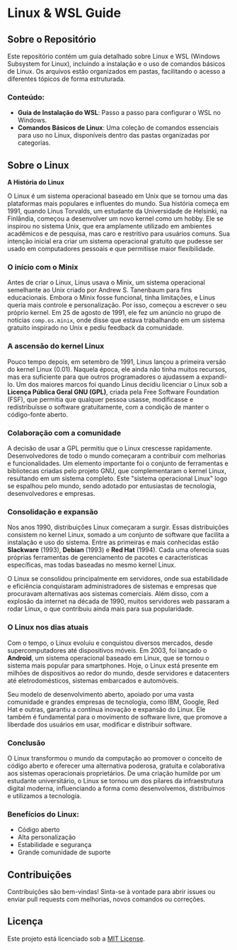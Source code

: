 # Linux & WSL Guide

## Sobre o Repositório

Este repositório contém um guia detalhado sobre Linux e WSL (Windows Subsystem for Linux), incluindo a instalação e o uso de comandos básicos de Linux. Os arquivos estão organizados em pastas, facilitando o acesso a diferentes tópicos de forma estruturada.

### Conteúdo:
- **Guia de Instalação do WSL**: Passo a passo para configurar o WSL no Windows.
- **Comandos Básicos de Linux**: Uma coleção de comandos essenciais para uso no Linux, disponíveis dentro das pastas organizadas por categorias.

## Sobre o Linux
**A História do Linux**

O Linux é um sistema operacional baseado em Unix que se tornou uma das plataformas mais populares e influentes do mundo. Sua história começa em 1991, quando Linus Torvalds, um estudante da Universidade de Helsinki, na Finlândia, começou a desenvolver um novo kernel como um hobby. Ele se inspirou no sistema Unix, que era amplamente utilizado em ambientes acadêmicos e de pesquisa, mas caro e restritivo para usuários comuns. Sua intenção inicial era criar um sistema operacional gratuito que pudesse ser usado em computadores pessoais e que permitisse maior flexibilidade.

### O início com o Minix

Antes de criar o Linux, Linus usava o Minix, um sistema operacional semelhante ao Unix criado por Andrew S. Tanenbaum para fins educacionais. Embora o Minix fosse funcional, tinha limitações, e Linus queria mais controle e personalização. Por isso, começou a escrever o seu próprio kernel. Em 25 de agosto de 1991, ele fez um anúncio no grupo de notícias `comp.os.minix`, onde disse que estava trabalhando em um sistema gratuito inspirado no Unix e pediu feedback da comunidade.

### A ascensão do kernel Linux

Pouco tempo depois, em setembro de 1991, Linus lançou a primeira versão do kernel Linux (0.01). Naquela época, ele ainda não tinha muitos recursos, mas era suficiente para que outros programadores o ajudassem a expandi-lo. Um dos maiores marcos foi quando Linus decidiu licenciar o Linux sob a **Licença Pública Geral GNU (GPL)**, criada pela Free Software Foundation (FSF), que permitia que qualquer pessoa usasse, modificasse e redistribuísse o software gratuitamente, com a condição de manter o código-fonte aberto.

### Colaboração com a comunidade

A decisão de usar a GPL permitiu que o Linux crescesse rapidamente. Desenvolvedores de todo o mundo começaram a contribuir com melhorias e funcionalidades. Um elemento importante foi o conjunto de ferramentas e bibliotecas criadas pelo projeto GNU, que complementaram o kernel Linux, resultando em um sistema completo. Este "sistema operacional Linux" logo se espalhou pelo mundo, sendo adotado por entusiastas de tecnologia, desenvolvedores e empresas.

### Consolidação e expansão

Nos anos 1990, distribuições Linux começaram a surgir. Essas distribuições consistem no kernel Linux, somado a um conjunto de software que facilita a instalação e uso do sistema. Entre as primeiras e mais conhecidas estão **Slackware** (1993), **Debian** (1993) e **Red Hat** (1994). Cada uma oferecia suas próprias ferramentas de gerenciamento de pacotes e características específicas, mas todas baseadas no mesmo kernel Linux.

O Linux se consolidou principalmente em servidores, onde sua estabilidade e eficiência conquistaram administradores de sistemas e empresas que procuravam alternativas aos sistemas comerciais. Além disso, com a explosão da internet na década de 1990, muitos servidores web passaram a rodar Linux, o que contribuiu ainda mais para sua popularidade.

### O Linux nos dias atuais

Com o tempo, o Linux evoluiu e conquistou diversos mercados, desde supercomputadores até dispositivos móveis. Em 2003, foi lançado o **Android**, um sistema operacional baseado em Linux, que se tornou o sistema mais popular para smartphones. Hoje, o Linux está presente em milhões de dispositivos ao redor do mundo, desde servidores e datacenters até eletrodomésticos, sistemas embarcados e automóveis.

Seu modelo de desenvolvimento aberto, apoiado por uma vasta comunidade e grandes empresas de tecnologia, como IBM, Google, Red Hat e outras, garantiu a contínua inovação e expansão do Linux. Ele também é fundamental para o movimento de software livre, que promove a liberdade dos usuários em usar, modificar e distribuir software.

### Conclusão

O Linux transformou o mundo da computação ao promover o conceito de código aberto e oferecer uma alternativa poderosa, gratuita e colaborativa aos sistemas operacionais proprietários. De uma criação humilde por um estudante universitário, o Linux se tornou um dos pilares da infraestrutura digital moderna, influenciando a forma como desenvolvemos, distribuímos e utilizamos a tecnologia.


### Benefícios do Linux:
- Código aberto
- Alta personalização
- Estabilidade e segurança
- Grande comunidade de suporte

## Contribuições
Contribuições são bem-vindas! Sinta-se à vontade para abrir issues ou enviar pull requests com melhorias, novos comandos ou correções.

## Licença
Este projeto está licenciado sob a [MIT License](LICENSE).

